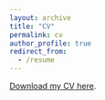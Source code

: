 ```yaml
---
layout: archive
title: "CV"
permalink: cv
author_profile: true
redirect_from:
  - /resume
---
```


[Download my CV here](https://joarskalse.github.io/files/cv.pdf).
